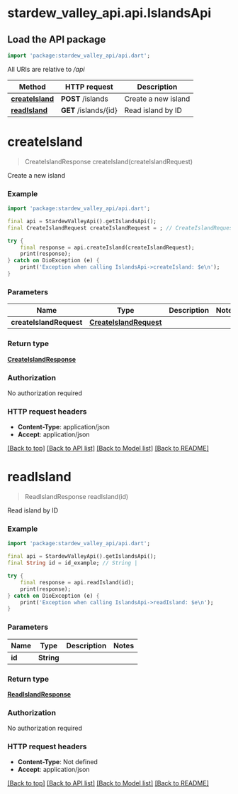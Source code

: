 # stardew_valley_api.api.IslandsApi

## Load the API package
```dart
import 'package:stardew_valley_api/api.dart';
```

All URIs are relative to */api*

Method | HTTP request | Description
------------- | ------------- | -------------
[**createIsland**](IslandsApi.md#createisland) | **POST** /islands | Create a new island
[**readIsland**](IslandsApi.md#readisland) | **GET** /islands/{id} | Read island by ID


# **createIsland**
> CreateIslandResponse createIsland(createIslandRequest)

Create a new island

### Example
```dart
import 'package:stardew_valley_api/api.dart';

final api = StardewValleyApi().getIslandsApi();
final CreateIslandRequest createIslandRequest = ; // CreateIslandRequest | 

try {
    final response = api.createIsland(createIslandRequest);
    print(response);
} catch on DioException (e) {
    print('Exception when calling IslandsApi->createIsland: $e\n');
}
```

### Parameters

Name | Type | Description  | Notes
------------- | ------------- | ------------- | -------------
 **createIslandRequest** | [**CreateIslandRequest**](CreateIslandRequest.md)|  | 

### Return type

[**CreateIslandResponse**](CreateIslandResponse.md)

### Authorization

No authorization required

### HTTP request headers

 - **Content-Type**: application/json
 - **Accept**: application/json

[[Back to top]](#) [[Back to API list]](../README.md#documentation-for-api-endpoints) [[Back to Model list]](../README.md#documentation-for-models) [[Back to README]](../README.md)

# **readIsland**
> ReadIslandResponse readIsland(id)

Read island by ID

### Example
```dart
import 'package:stardew_valley_api/api.dart';

final api = StardewValleyApi().getIslandsApi();
final String id = id_example; // String | 

try {
    final response = api.readIsland(id);
    print(response);
} catch on DioException (e) {
    print('Exception when calling IslandsApi->readIsland: $e\n');
}
```

### Parameters

Name | Type | Description  | Notes
------------- | ------------- | ------------- | -------------
 **id** | **String**|  | 

### Return type

[**ReadIslandResponse**](ReadIslandResponse.md)

### Authorization

No authorization required

### HTTP request headers

 - **Content-Type**: Not defined
 - **Accept**: application/json

[[Back to top]](#) [[Back to API list]](../README.md#documentation-for-api-endpoints) [[Back to Model list]](../README.md#documentation-for-models) [[Back to README]](../README.md)


